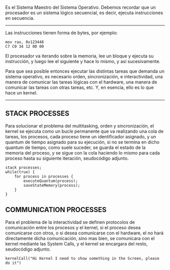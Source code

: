 Es el Sistema Maestro del Sistema Operativo. Debemos recordar que un procesador es un sistema lógico secuencial, es decir, ejecuta instrucciones en secuencia.

---

Las instrucciones tienen forma de bytes, por ejemplo:

```
mov rax, 0x123448 
C7 C0 34 12 00 00
```

El procesador va iterando sobre la memoria, lee un bloque y ejecuta su instrucción, y luego lee el siguiente y hace lo mismo, y así sucesivamente. 

Para que sea posible entonces ejecutar las distintas tareas que demanda un sistema operativo, es necesario orden, sincronización, e interactividad, una manera de comunicar las tareas lógicas con el hardware, una manera de comunicar las tareas con otras tareas, etc. Y, en esencia, ello es lo que hace un kernel.

---

## STACK PROCESSES
Para solucionar el problema del multitasking, orden y sincronización, el kernel se ejecuta como un bucle permanente que va realizando una cola de tareas, los procesos, cada proceso tiene un identificador asignado, y un quantum de tiempo asignado para su ejecución, si no se termina en dicho quantum de tiempo, como suele suceder, se guarda el estado de la memoria del proceso, y se sigue con la cola haciendo lo mismo para cada proceso hasta su siguiente iteración, seudocódigo adjunto.

```
stack processes;
while(true) {
	for process in processes {
		executeQuantum(process);
		saveStateMemory(process);
	}
}
```

## COMMUNICATION PROCESSES
Para el problema de la interactividad se definen protocolos de comunicación entre los procesos y el kernel, si el proceso desea comunicarse con otros, o si desea comunicarse con el hardware, el no hará directamente dicha comunicación, sino mas bien, se comunicara con el kernel mediante las System Calls, y el kernel se encargara del resto, seudocódigo adjunto.

```
kernelCall("Hi Kernel I need to show something in the Screen, please do it")
```

